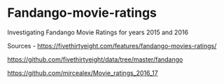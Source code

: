 # Fandango-movie-ratings
Investigating Fandango Movie Ratings for years 2015 and 2016

Sources - 
https://fivethirtyeight.com/features/fandango-movies-ratings/

https://github.com/fivethirtyeight/data/tree/master/fandango

https://github.com/mircealex/Movie_ratings_2016_17
